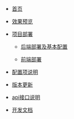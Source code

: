 <!-- docs/_sidebar.md -->

* [首页]()

* [效果预览](preview)

* [项目部署](deploy)

  - [后端部署及基本配置](backenddeploy)

  - [前端部署](frontenddeploy)

* [配置项说明](settings.md)

* [版本更新](update)

* [api接口说明](apidoc)

* [开发文档](developmentdoc)